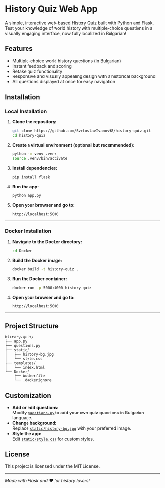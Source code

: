 # History Quiz Web App

A simple, interactive web-based History Quiz built with Python and Flask. Test your knowledge of world history with multiple-choice questions in a visually engaging interface, now fully localized in Bulgarian!

## Features

- Multiple-choice world history questions (in Bulgarian)
- Instant feedback and scoring
- Retake quiz functionality
- Responsive and visually appealing design with a historical background
- All questions displayed at once for easy navigation

## Installation

### Local Installation

1. **Clone the repository:**
   ```sh
   git clone https://github.com/SvetoslavIvanov98/history-quiz.git
   cd history-quiz
   ```

2. **Create a virtual environment (optional but recommended):**
   ```sh
   python -m venv .venv
   source .venv/bin/activate
   ```

3. **Install dependencies:**
   ```sh
   pip install flask
   ```

4. **Run the app:**
   ```sh
   python app.py
   ```

5. **Open your browser and go to:**
   ```
   http://localhost:5000
   ```

---

### Docker Installation

1. **Navigate to the Docker directory:**
   ```sh
   cd Docker
   ```

2. **Build the Docker image:**
   ```sh
   docker build -t history-quiz .
   ```

3. **Run the Docker container:**
   ```sh
   docker run -p 5000:5000 history-quiz
   ```

4. **Open your browser and go to:**
   ```
   http://localhost:5000
   ```

---

## Project Structure

```
history-quiz/
├── app.py
├── questions.py
├── static/
│   ├── history-bg.jpg
│   └── style.css
├── templates/
│   └── index.html
└── Docker/
    ├── Dockerfile
    └── .dockerignore
```

## Customization

- **Add or edit questions:**  
  Modify [`questions.py`](questions.py) to add your own quiz questions in Bulgarian language.
- **Change background:**  
  Replace [`static/history-bg.jpg`](static/history-bg.jpg) with your preferred image.
- **Style the app:**  
  Edit [`static/style.css`](static/style.css) for custom styles.

## License

This project is licensed under the MIT License.

---

*Made with Flask and ❤️ for history lovers!*